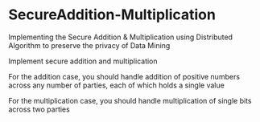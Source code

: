 # SecureAddition-Multiplication
Implementing the Secure Addition &amp; Multiplication using Distributed Algorithm to preserve the privacy of Data Mining

Implement secure addition and multiplication

For the addition case, you should handle addition of positive numbers across any number of parties, each of which holds a single value

For the multiplication case, you should handle multiplication of single bits across two parties

